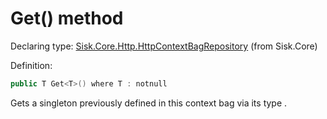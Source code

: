 <!--

Copyrights 2023 Sisk Framework - CypherPotato
Published under MIT license

!!! DO NOT EDIT THIS FILE !!!
This file was generated by a tool in the Sisk package. To edit the information in this documentation,
edit the XML documentation present in the Sisk source code.

-->


# Get() method

Declaring type: [Sisk.Core.Http.HttpContextBagRepository](/read?q=/contents/spec/Sisk.Core.Http.HttpContextBagRepository.md) (from Sisk.Core)


Definition:

```cs
public T Get<T>() where T : notnull
```

Gets a singleton previously defined in this context bag via its type <typeparamref name="T" />.

